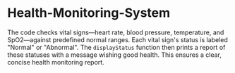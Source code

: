 # Health-Monitoring-System
The code checks vital signs—heart rate, blood pressure, temperature, and SpO2—against predefined normal ranges. Each vital sign's status is labeled "Normal" or "Abnormal". The `displayStatus` function then prints a report of these statuses with a message wishing good health. This ensures a clear, concise health monitoring report.
